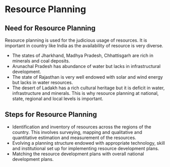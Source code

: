 # Resource Planning
## Need for Resource Planning
Resource planning is used for the judicious usage of resources.
It is important in country like India as the availability of resource is very diverse.
- The states of Jharkhand, Madhya Pradesh, Chhattisgarh are rich in minerals and coal deposits.
- Arunachal Pradesh has abundance of water but lacks in infrastructural development.
- The state of Rajasthan is very well endowed with solar and wind energy but lacks in water resources.
- The desert of Ladakh has a rich cultural heritage but it is deficit in water, infrastructure and minerals.
This is why resource planning at national, state, regional and local levels is important.

## Steps for Resource Planning
* Identification and inventory of resources across the regions of the country. This involves surveying, mapping and qualitative and quantitative estimation and measurement of the resources.
* Evolving a planning structure endowed with appropriate technology, skill and institutional set up for implementing resource development plans.
* Matching the resource development plans with overall national development plans.